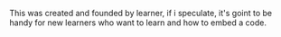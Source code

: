 This was created and founded by learner, if i speculate, it's goint to be handy for new learners who want to learn and how to embed a code.
